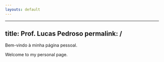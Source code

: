 ```yaml
---
layouts: default
---
```

---
title:     Prof. Lucas Pedroso
permalink: /
---
Bem-vindo à minha página pessoal.

Welcome to my personal page.


